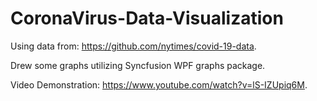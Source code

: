 # CoronaVirus-Data-Visualization

Using data from: https://github.com/nytimes/covid-19-data.

Drew some graphs utilizing Syncfusion WPF graphs package.

Video Demonstration: https://www.youtube.com/watch?v=lS-IZUpiq6M.

